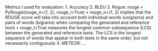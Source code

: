 Metrics I used for evaluation:
    1. Accuracy
    2. BLEU
    3. Rogue: rouge = PyRouge(rouge_n=(1, 2), rouge_l=True)
        • rouge_n=(1, 2) implies that the ROUGE score will take into account both individual words (unigrams) and pairs of words (bigrams) when comparing the generated and reference texts
        • rouge_l=True measures the longest common subsequence (LCS) between the generated and reference texts. The LCS is the longest sequence of words that appear in both texts in the same order, but not necessarily contiguously
    4. METEOR: ...